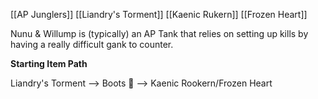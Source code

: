 [[AP Junglers]]   [[Liandry's Torment]]   [[Kaenic Rukern]]   [[Frozen Heart]]

Nunu & Willump is (typically) an AP Tank that relies on setting up kills by having a really difficult gank to counter.

**Starting Item Path**

Liandry's Torment --> Boots 👢 --> Kaenic Rookern/Frozen Heart